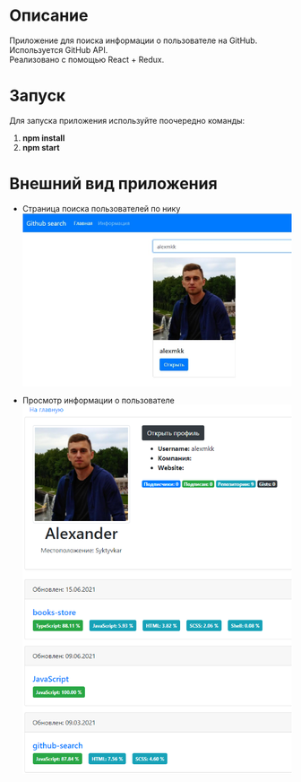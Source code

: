# Описание
Приложение для поиска информации о пользователе на GitHub.<br>
Используется GitHub API.<br>
Реализовано с помощью React + Redux.

# Запуск
Для запуска приложения используйте поочередно команды:
1. <b>npm install</b>
1. <b>npm start</b>

# Внешний вид приложения
* Страница поиска пользователей по нику
![alt text](screenshots/search-user.png "Страница поиска пользователей по нику")

* Просмотр информации о пользователе
![alt text](screenshots/user-page.png "Просмотр информации о пользователе")
